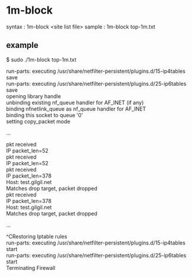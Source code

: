 1m-block
=====  

syntax : 1m-block \<site list file\>
sample : 1m-block top-1m.txt

## example
$ sudo ./1m-block top-1m.txt 

run-parts: executing /usr/share/netfilter-persistent/plugins.d/15-ip4tables save  
run-parts: executing /usr/share/netfilter-persistent/plugins.d/25-ip6tables save    
opening library handle  
unbinding existing nf_queue handler for AF_INET (if any)  
binding nfnetlink_queue as nf_queue handler for AF_INET  
binding this socket to queue '0'  
setting copy_packet mode  

...  

pkt received  
IP packet_len=52  
pkt received  
IP packet_len=52  
pkt received  
IP packet_len=378   
Host: test.gilgil.net  
Matches drop target, packet dropped  
pkt received  
IP packet_len=378  
Host: test.gilgil.net  
Matches drop target, packet dropped   

...

^CRestoring Iptable rules  
run-parts: executing /usr/share/netfilter-persistent/plugins.d/15-ip4tables start  
run-parts: executing /usr/share/netfilter-persistent/plugins.d/25-ip6tables start  
Terminating Firewall  
